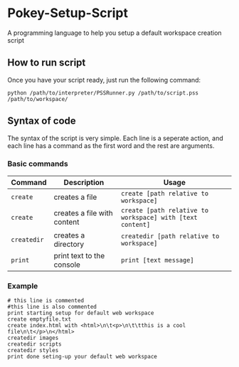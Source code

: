 # Pokey-Setup-Script
A programming language to help you setup a default workspace creation script

## How to run script
Once you have your script ready, just run the following command:
```
python /path/to/interpreter/PSSRunner.py /path/to/script.pss /path/to/workspace/
```

## Syntax of code
The syntax of the script is very simple. Each line is a seperate action, and each line has a command as the first word and the rest are arguments. 

### Basic commands

|Command|Description|Usage|
|---|---|---|
|`create`|creates a file|`create [path relative to workspace]`|
|`create`|creates a file with content|`create [path relative to workspace] with [text content]`|
|`createdir`|creates a directory|`createdir [path relative to workspace]`|
|`print`|print text to the console|`print [text message]`|

### Example

```
# this line is commented
#this line is also commented
print starting setup for default web workspace
create emptyfile.txt
create index.html with <html>\n\t<p>\n\t\tthis is a cool file\n\t</p>\n</html>
createdir images
createdir scripts
createdir styles
print done seting-up your default web workspace
```
